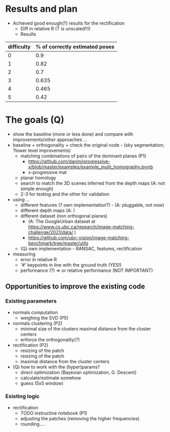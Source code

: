 # Results and plan

 * Achieved good enough(?) results for the rectification
   * Diff in relative R (T is unscaled!!!)
   * Results 

| difficulty | % of correctly estimated poses |
|------------| ------------------------------ |
|  0         | 0.9                            |
|  1         | 0.82                           |
|  2         | 0.7                            |
|  3         | 0.635                          |
|  4         | 0.465                          |
|  5         | 0.42                           |

# The goals (Q)

 * show the baseline (more or less done) and compare with improvements/other approaches ...
 * baseline + orthogonality + check the original code - (sky segmentation; ?lower level improvements) 
   * matching combinations of pairs of the dominant planes (P1)
     * https://github.com/danini/progressive-x/blob/master/examples/example_multi_homography.ipynb
     * x-progressive mat      
   * planar homology
   * search to match the 3D scenes inferred from the depth maps (A: not simple enough)
   * 2-3 for testing and the other for validation 
 * using ...
   * different features (? own implementation?) - (A: pluggable, not now)    
   * different depth maps (A: )
   * different dataset (non orthogonal planes) 
     * (A: The GoogleUrban dataset at https://www.cs.ubc.ca/research/image-matching-challenge/2021/data/ )
     * https://github.com/ubc-vision/image-matching-benchmark/tree/master/utils      
   * (Q) own implementation - RANSAC, features, rectification
 * measuring 
   * error in relative R 
   * '#' keypoints in line with the ground truth (YES!)
   * performance (?) => or relative performance (NOT IMPORTANT)
   

## Opportunities to improve the existing code

### Existing parameters
 * normals computation
   * weighing the SVD (P5)
 * normals clustering (P2)
   * minimal size of the clusters
     maximal distance from the cluster centers
   * enforce the orthogonality(?)
 * rectification (P2)
   * resizing of the patch
   * resizing of the patch 
   * maximal distance from the cluster centers
 * (Q) how to work with the (hyper)params?
   * direct optimization (Bayesian optimization, G. Descent)
   * calculate/estimate somehow
   * guess (5x5 window)


### Existing logic
 * rectification 
   * TODO instructive notebook (P1)  
   * adjusting the patches (removing the higher frequencies) 
   * rounding....
   

 

